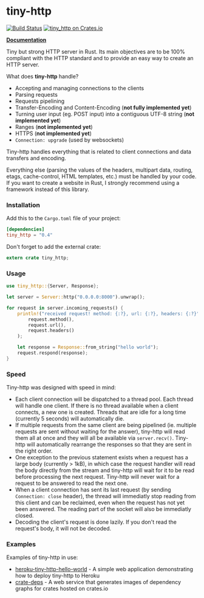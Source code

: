 # tiny-http

[![Build Status](https://travis-ci.org/frewsxcv/tiny-http.svg?branch=master)](https://travis-ci.org/frewsxcv/tiny-http)
[![tiny\_http on Crates.io](https://meritbadge.herokuapp.com/tiny_http)](https://crates.io/crates/tiny\_http)

[**Documentation**](https://frewsxcv.github.io/tiny-http)

Tiny but strong HTTP server in Rust.
Its main objectives are to be 100% compliant with the HTTP standard and to provide an easy way to create an HTTP server.

What does **tiny-http** handle?
 - Accepting and managing connections to the clients
 - Parsing requests
 - Requests pipelining
 - Transfer-Encoding and Content-Encoding (**not fully implemented yet**)
 - Turning user input (eg. POST input) into a contiguous UTF-8 string (**not implemented yet**)
 - Ranges (**not implemented yet**)
 - HTTPS (**not implemented yet**)
 - `Connection: upgrade` (used by websockets)

Tiny-http handles everything that is related to client connections and data transfers and encoding.

Everything else (parsing the values of the headers, multipart data, routing, etags, cache-control, HTML templates, etc.) must be handled by your code.
If you want to create a website in Rust, I strongly recommend using a framework instead of this library.

### Installation

Add this to the `Cargo.toml` file of your project:

```toml
[dependencies]
tiny_http = "0.4"
```

Don't forget to add the external crate:

```rust
extern crate tiny_http;
```

### Usage

```rust
use tiny_http::{Server, Response};

let server = Server::http("0.0.0.0:8000").unwrap();

for request in server.incoming_requests() {
    println!("received request! method: {:?}, url: {:?}, headers: {:?}",
        request.method(),
        request.url(),
        request.headers()
    );

    let response = Response::from_string("hello world");
    request.respond(response);
}
```

### Speed

Tiny-http was designed with speed in mind:
 - Each client connection will be dispatched to a thread pool. Each thread will handle one client.
 If there is no thread available when a client connects, a new one is created. Threads that are idle
 for a long time (currently 5 seconds) will automatically die.
 - If multiple requests from the same client are being pipelined (ie. multiple requests
 are sent without waiting for the answer), tiny-http will read them all at once and they will
 all be available via `server.recv()`. Tiny-http will automatically rearrange the responses
 so that they are sent in the right order.
 - One exception to the previous statement exists when a request has a large body (currently > 1kB),
 in which case the request handler will read the body directly from the stream and tiny-http
 will wait for it to be read before processing the next request. Tiny-http will never wait for
 a request to be answered to read the next one.
 - When a client connection has sent its last request (by sending `Connection: close` header),
 the thread will immediatly stop reading from this client and can be reclaimed, even when the
 request has not yet been answered. The reading part of the socket will also be immediatly closed.
 - Decoding the client's request is done lazily. If you don't read the request's body, it will not
 be decoded.

### Examples

Examples of tiny-http in use:

* [heroku-tiny-http-hello-world](https://github.com/frewsxcv/heroku-tiny-http-hello-world) - A simple web application demonstrating how to deploy tiny-http to Heroku
* [crate-deps](https://github.com/frewsxcv/crate-deps) - A web service that generates images of dependency graphs for crates hosted on crates.io
